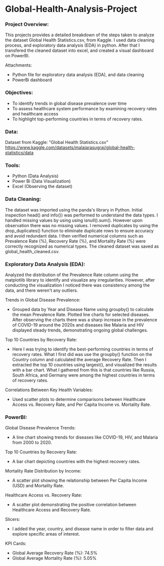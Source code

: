 # Global-Health-Analysis-Project

### Project Overview:

This projects provides a detailed breakdown of the steps taken to analyze the dataset Global Health Statistics.csv, from Kaggle. I used data cleaning process, and exploratory data analysis (EDA) in python. After that I transfered the cleaned dataset into excel, and created a visual dashboard on PowerBI.

Attachments:
- Python file for exploratory data analysis (EDA), and data cleaning
- PowerBi dashboard



### Objectives:

- To identify trends in global disease prevalence over time
- To assess healthcare system performance by examining recovery rates and healthcare access
- To highlight top-performing countries in terms of recovery rates.

### Data:

Dataset from Kaggle: "Global Health Statistics.csv"
https://www.kaggle.com/datasets/malaiarasugraj/global-health-statistics/data  

### Tools:

- Python (Data Analysis)
- Power Bi (Data Visualization)
- Excel (Observing the dataset)

### Data Cleaning:

The dataset was imported using the panda's library in Python. Initial inspection head() and info()) was performed to understand the data types. I handled missing values by using using isnull().sum(). However upon observation there was no missing values.
I removed duplicates by using the drop_duplicates() function to eliminate duplicate rows to ensure accuracy and avoid redundant data. I then verified numerical columns such as Prevalence Rate (%), Recovery Rate (%), and Mortality Rate (%) were correctly recognized as numerical types. The cleaned dataset was saved as global_health_cleaned.csv.

### Exploratory Data Analysis (EDA):

Analyzed the distribution of the Prevalence Rate column using the matplotlib library to identify and visualize any irregularities. However, after conducting the visualization I noticed there was consistency among the data, and there weren't any outliers. 

Trends in Global Disease Prevalence:
- Grouped data by Year and Disease Name using groupby() to calculate the mean Prevalence Rate. Plotted line charts for selected diseases. After observing the charts there was a sharp increase in the prevalence of COVID-19 around the 2020s and diseases like Malaria and HIV displayed steady trends, demonstrating ongoing global challenges.

Top 10 Countries by Recovery Rate:
- Here I was trying to identify the best-performing countries in terms of recovery rates. What I first did was use the groupby() function on the Country column and calculated the average Recovery Rate. Then I extracted the top 10 countries using largest(), and visualized the results with a bar chart. What I gathered from this is that countries like Russia, South Africa, and Germany were among the highest countries in terms of recovery rates. 

Correlations Between Key Health Variables:
- Used scatter plots to determine comparisons between Healthcare Access vs. Recovery Rate, and Per Capita Income vs. Mortality Rate.

### PowerBI:

Global Disease Prevalence Trends:
- A line chart showing trends for diseases like COVID-19, HIV, and Malaria from 2000 to 2020.

Top 10 Countries by Recovery Rate:
- A bar chart depicting countries with the highest recovery rates. 

Mortality Rate Distribution by Income:
- A scatter plot showing the relationship between Per Capita Income (USD) and Mortality Rate.

Healthcare Access vs. Recovery Rate:
- A scatter plot demonstrating the positive correlation between Healthcare Access and Recovery Rate.

Slicers:
- I added the year, country, and disease name in order to filter data and explore specific areas of interest.

KPI Cards:
- Global Average Recovery Rate (%): 74.5%
- Global Average Mortality Rate (%): 5.05%










